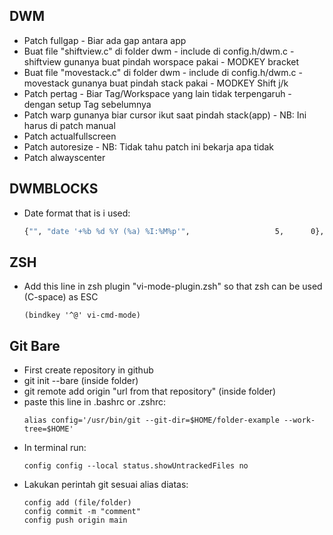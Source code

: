 ## DWM
*   Patch fullgap
        - Biar ada gap antara app
*   Buat file "shiftview.c" di folder dwm
        - include di config.h/dwm.c
        - shiftview gunanya buat pindah worspace pakai
        - MODKEY bracket
*   Buat file "movestack.c" di folder dwm
        - include di config.h/dwm.c
        - movestack gunanya buat pindah stack pakai
        - MODKEY Shift j/k
*   Patch pertag
        - Biar Tag/Workspace yang lain tidak terpengaruh
        - dengan setup Tag sebelumnya
*   Patch warp gunanya biar cursor ikut saat pindah stack(app)
        - NB: Ini harus di patch manual
*   Patch actualfullscreen
*   Patch autoresize
        - NB: Tidak tahu patch ini bekarja apa tidak
*   Patch alwayscenter

## DWMBLOCKS
*   Date format that is i used:
    ```bash
	{"", "date '+%b %d %Y (%a) %I:%M%p'",					5,		0},
    ```

## ZSH
*   Add this line in zsh plugin "vi-mode-plugin.zsh" so that
    zsh can be used (C-space) as ESC
    ```
    (bindkey '^@' vi-cmd-mode)
    ```

## Git Bare
*   First create repository in github
*   git init --bare (inside folder)
*   git remote add origin "url from that repository" (inside folder)
*   paste this line in .bashrc or .zshrc:
    ```
    alias config='/usr/bin/git --git-dir=$HOME/folder-example --work-tree=$HOME'
    ```
*   In terminal run:
    ```
    config config --local status.showUntrackedFiles no
    ```
* Lakukan perintah git sesuai alias diatas:
    ```
    config add (file/folder)
    config commit -m "comment"
    config push origin main
    ```
